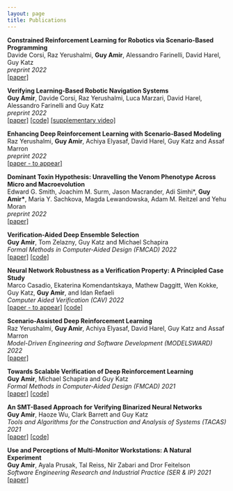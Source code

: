```yaml
---
layout: page
title: Publications
---
```


<p><strong>Constrained Reinforcement Learning for Robotics via Scenario-Based Programming</strong><br />
Davide Corsi, Raz Yerushalmi, <strong>Guy Amir</strong>, Alessandro Farinelli, David Harel, Guy Katz<br />
<em>preprint 2022</em>  <br />
<a href="https://arxiv.org/abs/2206.09603" target="_blank">[paper]</a> </p>



<p><strong>Verifying Learning-Based Robotic Navigation Systems</strong><br />
<strong>Guy Amir</strong>, Davide Corsi, Raz Yerushalmi, Luca Marzari, David Harel, Alessandro Farinelli and Guy Katz<br />
<em>preprint 2022</em>  <br />
<a href="https://arxiv.org/abs/2205.13536" target="_blank">[paper]</a> <a href="https://zenodo.org/record/6561336#.YpPZD6hBxPY" target="_blank">[code]</a> <a href="https://www.youtube.com/watch?v=Ma7ss_IW1G8" target="_blank">[supplementary video]</a></p> 



<p><strong>Enhancing Deep Reinforcement Learning with Scenario-Based Modeling</strong><br />
Raz Yerushalmi, <strong>Guy Amir</strong>, Achiya Elyasaf, David Harel, Guy Katz and Assaf Marron<br />
<em>preprint 2022</em>  <br />
<a href="" target="_blank">[paper - to appear]</a> </p>


<p><strong>Dominant Toxin Hypothesis: Unravelling the Venom Phenotype Across Micro and Macroevolution</strong><br />
Edward G. Smith, Joachim M. Surm, Jason Macrander, Adi Simhi*, <strong>Guy Amir*</strong>, Maria Y. Sachkova, Magda Lewandowska, Adam M. Reitzel and Yehu Moran<br />
<em>preprint 2022</em>  <br />
<a href="https://www.biorxiv.org/content/10.1101/2022.06.22.497252v1" target="_blank">[paper]</a> </p>


<p><strong>Verification-Aided Deep Ensemble Selection</strong><br />
<strong>Guy Amir</strong>, Tom Zelazny, Guy Katz and Michael Schapira<br />
<em>Formal Methods in Computer-Aided Design (FMCAD) 2022</em>  <br />
<a href="https://arxiv.org/abs/2202.03898" target="_blank">[paper]</a> <a href="https://zenodo.org/record/6557083#.YpPYnKhBxPY" target="_blank">[code]</a></p>



<p><strong>Neural Network Robustness as a Verification Property: A Principled Case Study</strong><br />
Marco Casadio, Ekaterina Komendantskaya, Mathew Daggitt, Wen Kokke, Guy Katz, <strong>Guy Amir</strong>, and Idan Refaeli<br />
<em>Computer Aided Verification (CAV) 2022</em>  <br />
<a href="" target="_blank">[paper - to appear]</a> <a href="https://github.com/aisec-private/training-with-constraints" target="_blank">[code]</a></p>



<p><strong>Scenario-Assisted Deep Reinforcement Learning</strong><br />
Raz Yerushalmi, <strong>Guy Amir</strong>, Achiya Elyasaf, David Harel, Guy Katz and Assaf Marron<br />
<em>Model-Driven Engineering and Software Development (MODELSWARD) 2022</em>  <br />
<a href="https://www.katz-lab.com/_files/ugd/e8497d_fce1c21cebb743959e1003c6c41eaab8.pdf" target="_blank">[paper]</a> </p>



<p><strong>Towards Scalable Verification of Deep Reinforcement Learning</strong><br />
<strong>Guy Amir</strong>, Michael Schapira and Guy Katz<br />
<em>Formal Methods in Computer-Aided Design (FMCAD) 2021</em>  <br />
<a href="https://827193a1-9da3-43a4-95c8-2d597121b1ef.filesusr.com/ugd/e8497d_9815de1fd7894399836d28a30daa5369.pdf" target="_blank">[paper]</a> <a href="https://zenodo.org/record/4769612#.YpPUpahBxPY" target="_blank">[code]</a></p>



<p><strong>An SMT-Based Approach for Verifying Binarized Neural Networks</strong><br />
<strong>Guy Amir</strong>, Haoze Wu, Clark Barrett and Guy Katz<br />
<em>Tools and Algorithms for the Construction and Analysis of Systems (TACAS) 2021</em>  <br />
<a href="https://827193a1-9da3-43a4-95c8-2d597121b1ef.filesusr.com/ugd/e8497d_33aa3f89cb494f25a06310e283435ff2.pdf" target="_blank">[paper]</a> <a href="https://drive.google.com/file/d/1Rg4HUoi29i8GLZl3vPDKv3a3Ihq4gEpG/view?usp=sharing" target="_blank">[code]</a></p>



<p><strong>Use and Perceptions of Multi-Monitor Workstations: A Natural Experiment</strong><br />
<strong>Guy Amir</strong>, Ayala Prusak, Tal Reiss, Nir Zabari and Dror Feitelson<br />
<em>Software Engineering Research and Industrial Practice (SER & IP) 2021</em>  <br />
<a href="https://arxiv.org/pdf/2103.13198.pdf" target="_blank">[paper]</a> </p>